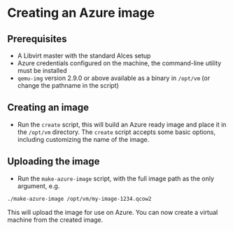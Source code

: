 # Creating an Azure image

## Prerequisites

* A Libvirt master with the standard Alces setup
* Azure credentials configured on the machine, the command-line utility must be installed
* `qemu-img` version 2.9.0 or above available as a binary in `/opt/vm` (or change the pathname in the script)

## Creating an image

* Run the `create` script, this will build an Azure ready image and place it in the `/opt/vm` directory. The `create` script accepts some basic options, including customizing the name of the image.

## Uploading the image

* Run the `make-azure-image` script, with the full image path as the only argument, e.g.

```bash
./make-azure-image /opt/vm/my-image-1234.qcow2
```

This will upload the image for use on Azure. You can now create a virtual machine from the created image.
